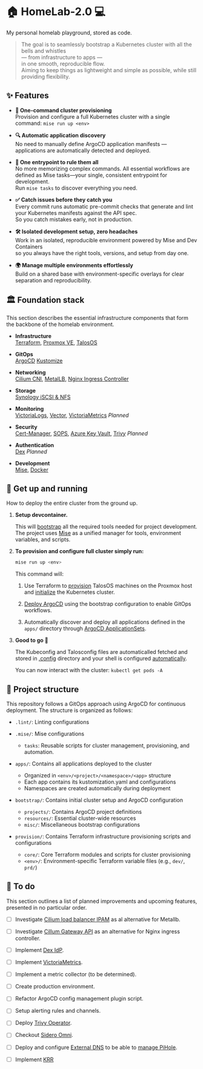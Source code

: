 # 🏠 HomeLab-2.0 💻

My personal homelab playground, stored as code.

> The goal is to seamlessly bootstrap a Kubernetes cluster with all the bells and whistles  
> — from infrastructure to apps —  
> in one smooth, reproducible flow.  
> Aiming to keep things as lightweight and simple as possible, while still providing flexibility.

## ✨ Features

- **🚀 One-command cluster provisioning**  
  Provision and configure a full Kubernetes cluster with a single command: `mise run up <env>`  

- **🔍 Automatic application discovery**  
  No need to manually define ArgoCD application manifests — applications are automatically detected and deployed.

- **🧰 One entrypoint to rule them all**  
  No more memorizing complex commands. All essential workflows are defined as Mise tasks—your single, consistent entrypoint for development.  
  Run `mise tasks` to discover everything you need.

- **✅ Catch issues before they catch you**  
  Every commit runs automatic pre-commit checks that generate and lint your Kubernetes manifests against the API spec.  
  So you catch mistakes early, not in production.

- **🛠️ Isolated development setup, zero headaches**  
  Work in an isolated, reproducible environment powered by Mise and Dev Containers  
  so you always have the right tools, versions, and setup from day one.

- **🌍 Manage multiple environments effortlessly**  
  Build on a shared base with environment-specific overlays for clear separation and reproducibility.

## 🏛️ Foundation stack

This section describes the essential infrastructure components that form the backbone of the homelab environment.

- **Infrastructure**  
  [Terraform](https://developer.hashicorp.com/terraform),
  [Proxmox VE](https://www.proxmox.com/en/proxmox-ve),
  [TalosOS](https://www.talos.dev/)

- **GitOps**  
  [ArgoCD](https://argo-cd.readthedocs.io/)
  [Kustomize](https://kustomize.io/)

- **Networking**  
  [Cilium CNI](https://cilium.io/),
  [MetalLB](https://metallb.universe.tf/),
  [Nginx Ingress Controller](https://kubernetes.github.io/ingress-nginx/)

- **Storage**  
  [Synology iSCSI & NFS](https://github.com/zebernst/synology-csi-talos)

- **Monitoring**  
  [VictoriaLogs](https://docs.victoriametrics.com/victorialogs/),
  [Vector](https://vector.dev/),
  [VictoriaMetrics](https://victoriametrics.com/) *Planned*

- **Security**  
  [Cert-Manager](https://cert-manager.io/),
  [SOPS](https://github.com/getsops/sops),
  [Azure Key Vault](https://azure.microsoft.com/nl-nl/products/key-vault),
  [Trivy](https://github.com/aquasecurity/trivy-operator) *Planned*

- **Authentication**  
  [Dex](https://dexidp.io/) *Planned*

- **Development**  
  [Mise](https://mise.jdx.dev/),
  [Docker](https://www.docker.com/)

## 🚀 Get up and running

How to deploy the entire cluster from the ground up.

1. **Setup devcontainer.**

    This will [bootstrap](.devcontainer/Dockerfile) all the required tools needed for project development.
    The project uses [Mise](https://mise.jdx.dev/) as a unified manager for tools, environment variables, and scripts.

2. **To provision and configure full cluster simply run:**

    ```bash
    mise run up <env>
    ```

    This command will:

    1. Use Terraform to [provision](./provision/core/virtual_machines.tf) TalosOS machines on the Proxmox host
    and [initialize](./provision/core/cluster.tf) the Kubernetes cluster.

    1. [Deploy ArgoCD](.mise/tasks/bootstrap.sh) using the bootstrap configuration to enable GitOps workflows.

    1. Automatically discover and deploy all applications defined in the `apps/` directory through [ArgoCD ApplicationSets](./bootstrap/bootstrap.yaml).

3. **Good to go 🎉**

    The Kubeconfig and Talosconfig files are automaticalled fetched and stored in [.config](.config) directory and your shell is configured [automatically](mise.toml).

    You can now interact with the cluster: `kubectl get pods -A`

## 📂 Project structure

This repository follows a GitOps approach using ArgoCD for continuous deployment.
The structure is organized as follows:

* `.lint/`: Linting configurations

* `.mise/`: Mise configurations
  * `tasks`: Reusable scripts for cluster management, provisioning, and automation.

* `apps/`: Contains all applications deployed to the cluster
  * Organized in `<env>/<project>/<namespace>/<app>` structure
  * Each app contains its kustomization.yaml and configurations
  * Namespaces are created automatically during deployment

* `bootstrap/`: Contains initial cluster setup and ArgoCD configuration
  * `projects/`: Contains ArgoCD project definitions
  * `resources/`: Essential cluster-wide resources
  * `misc/`: Miscellaneous bootstrap configurations

* `provision/`: Contains Terraform infrastructure provisioning scripts and configurations
  * `core/`: Core Terraform modules and scripts for cluster provisioning
  * `<env>/`: Environment-specific Terraform variable files (e.g., `dev/`, `prd/`)


## 📝 To do

This section outlines a list of planned improvements and upcoming features, presented in no particular order.

- [ ] Investigate [Cilium load balancer IPAM](https://docs.cilium.io/en/stable/network/lb-ipam/) as al alternative for Metallb.

- [ ] Investigate [Cillum Gateway API](https://cilium.io/use-cases/gateway-api/) as an alternative for Nginx ingress controller.

- [ ] Implement [Dex IdP](https://dexidp.io/).

- [ ] Implement [VictoriaMetrics](https://victoriametrics.com/).

- [ ] Implement a metric collector (to be determined).

- [ ] Create production environment.

- [ ] Refactor ArgoCD config management plugin script.

- [ ] Setup alerting rules and channels.

- [ ] Deploy [Trivy Operator](https://github.com/aquasecurity/trivy-operator).

- [ ] Checkout [Sidero Omni](https://github.com/siderolabs/omni).

- [ ] Deploy and configure [External DNS](https://kubernetes-sigs.github.io/external-dns/latest/) to be able to [manage PiHole](https://kubernetes-sigs.github.io/external-dns/v0.13.3/tutorials/pihole/#service-example).

- [ ] Implement [KRR](https://github.com/robusta-dev/krr)
